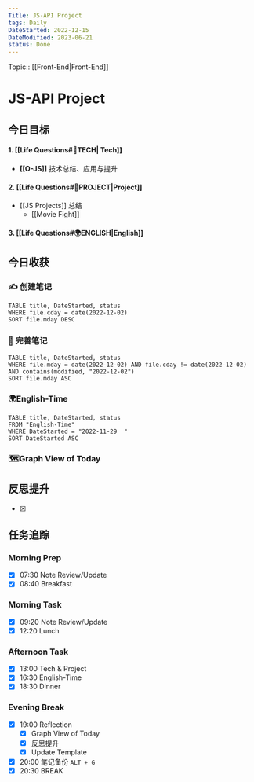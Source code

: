 ```yaml
---
Title: JS-API Project
tags: Daily
DateStarted: 2022-12-15
DateModified: 2023-06-21
status: Done
---
```

Topic:: [[Front-End|Front-End]]

# JS-API Project

## 今日目标

#### 1. [[Life Questions#🚀TECH| Tech]]

- **[[O-JS]]** 技术总结、应用与提升

#### 2. [[Life Questions#🚀PROJECT|Project]]

- [[JS Projects]] 总结
  - [[Movie Fight]]

#### 3. [[Life Questions#🌍ENGLISH|English]]

## 今日收获

### ✍️ 创建笔记

```dataview
TABLE title, DateStarted, status
WHERE file.cday = date(2022-12-02)
SORT file.mday DESC
```

### 📝 完善笔记

```dataview
TABLE title, DateStarted, status
WHERE file.mday = date(2022-12-02) AND file.cday != date(2022-12-02) AND contains(modified, "2022-12-02")
SORT file.mday ASC
```

### 🌍English-Time

```dataview
TABLE title, DateStarted, status
FROM "English-Time"
WHERE DateStarted = "2022-11-29  "
SORT DateStarted ASC
```

### 🗺️Graph View of Today

## 反思提升

- [x]

## 任务追踪

### Morning Prep

- [x] 07:30 Note Review/Update
- [x] 08:40 Breakfast

### Morning Task

- [x] 09:20 Note Review/Update
- [x] 12:20 Lunch

### Afternoon Task

- [x] 13:00 Tech & Project
- [x] 16:30 English-Time
- [x] 18:30 Dinner

### Evening Break

- [x] 19:00 Reflection
  - [x] Graph View of Today
  - [x] 反思提升
  - [x] Update Template
- [x] 20:00 笔记备份 `ALT + G`
- [x] 20:30 BREAK
